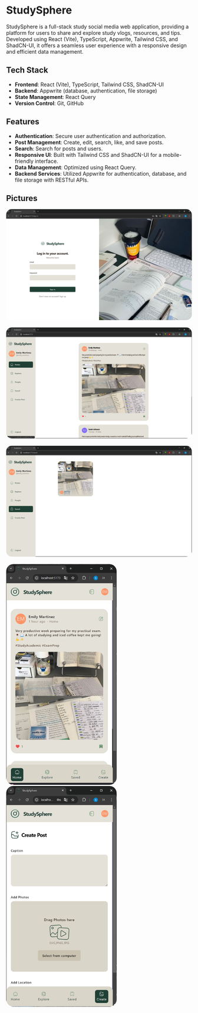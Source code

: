 # StudySphere

StudySphere is a full-stack study social media web application, providing a platform for users to share and explore study vlogs, resources, and tips. Developed using React (Vite), TypeScript, Appwrite, Tailwind CSS, and ShadCN-UI, it offers a seamless user experience with a responsive design and efficient data management.

## Tech Stack

- **Frontend**: React (Vite), TypeScript, Tailwind CSS, ShadCN-UI
- **Backend**: Appwrite (database, authentication, file storage)
- **State Management**: React Query
- **Version Control**: Git, GitHub

## Features

- **Authentication**: Secure user authentication and authorization.
- **Post Management**: Create, edit, search, like, and save posts.
- **Search**: Search for posts and users.
- **Responsive UI**: Built with Tailwind CSS and ShadCN-UI for a mobile-friendly interface.
- **Data Management**: Optimized using React Query.
- **Backend Services**: Utilized Appwrite for authentication, database, and file storage with RESTful APIs.

## Pictures

<img src="readme_images/sign-in.png" alt="sign in" style="border-radius: 15px ">
<br/>
<br/>
<img src="readme_images/home.png" alt="home" style="border-radius: 15px ">
<br/>
<br/>
<img src="readme_images/save.png" alt="home" style="border-radius: 15px ">
<br/>
<br/>
<img src="readme_images/mobile-home.png" alt="people" style="border-radius: 20px" width="300px">
&nbsp;&nbsp;
<img src="readme_images/create-post.png" alt="people" style="border-radius: 20px" width="300px">
